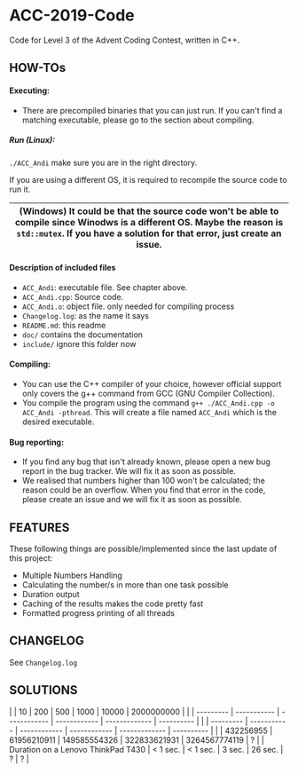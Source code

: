 # ACC-2019-Code

Code for Level 3 of the Advent Coding Contest, written in C++.

## HOW-TOs

#### Executing:

- There are precompiled binaries that you can just run. If you can't find a matching executable, please go to the section about compiling.

##### Run (Linux):
`./ACC_Andi` make sure you are in the right directory.

If you are using a different OS, it is required to recompile the source code to run it.


| (Windows) It could be that the source code won't be able to compile since Winodws is a different OS. Maybe the reason is `std::mutex`. If you have a solution for that error, just create an issue. |
| --- |

#### Description of included files
- `ACC_Andi`: executable file. See chapter above.
- `ACC_Andi.cpp`: Source code.
- `ACC_Andi.o`: object file. only needed for compiling process
- `Changelog.log`: as the name it says
- `README.md`: this readme
- `doc/` contains the documentation
- `include/` ignore this folder now

#### Compiling:

- You can use the C++ compiler of your choice, however official support only covers the g++ command from GCC (GNU Compiler Collection).
- You compile the program using the command `g++ ./ACC_Andi.cpp -o ACC_Andi -pthread`. This will create a file named `ACC_Andi` which is the desired executable.

#### Bug reporting:

- If you find any bug that isn't already known, please open a new bug report in the bug tracker. We will fix it as soon as possible.
- We realised that numbers higher than 100 won't be calculated; the reason could be an overflow. When you find that error in the code, please create an issue and we will fix it as soon as possible.

## FEATURES
These following things are possible/implemented since the last update of this project:

- Multiple Numbers Handling
- Calculating the number/s in more than one task possible
- Duration output
- Caching of the results makes the code pretty fast
- Formatted progress printing of all threads

## CHANGELOG

See `Changelog.log`

## SOLUTIONS

|                                    | 10        | 200         | 500          | 1000         | 10000         | 2000000000 |
|                                    | --------- | ----------- | ------------ | ------------ | ------------- | ---------- |
|                                    | --------- | ----------- | ------------ | ------------ | ------------- | ---------- |
|                                    | 432256955 | 61956210911 | 149585554326 | 322833621931 | 3264567774119 | ?          |
| Duration on a Lenovo ThinkPad T430 |  < 1 sec. |  < 1 sec.   |   3 sec.     |    26 sec.   | ?             | ?          |

